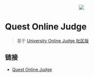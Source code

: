 <p align="center"><img src="https://gitee.com/QuestOJ/QuestOJ/raw/master/pictures/logo.png"></p>

# Quest Online Judge

> 基于 [University Online Judge 社区版](https://github.com/UniversalOJ/UOJ-System)

## 链接
- [Quest Online Judge](https://questoj.cn)
